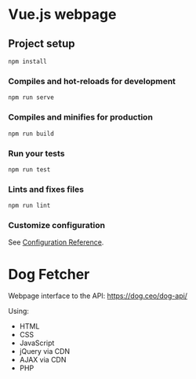 # Vue.js webpage

## Project setup
```
npm install
```

### Compiles and hot-reloads for development
```
npm run serve
```

### Compiles and minifies for production
```
npm run build
```

### Run your tests
```
npm run test
```

### Lints and fixes files
```
npm run lint
```

### Customize configuration
See [Configuration Reference](https://cli.vuejs.org/config/).

# Dog Fetcher
Webpage interface to the API: https://dog.ceo/dog-api/

Using:
- HTML
- CSS
- JavaScript
- jQuery via CDN
- AJAX via CDN
- PHP
